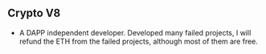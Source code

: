 ## Crypto V8

- A DAPP independent developer.
Developed many failed projects, I will refund the ETH from the failed projects, although most of them are free.
